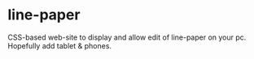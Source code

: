# line-paper
CSS-based web-site to display and allow edit of line-paper on your pc. Hopefully add tablet &amp; phones.

